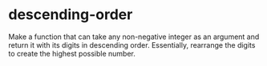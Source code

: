 # descending-order
Make a function that can take any non-negative integer as an argument and return it with its digits in descending order. Essentially, rearrange the digits to create the highest possible number.
